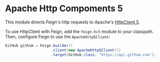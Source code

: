 Apache Http Compoments 5
========================

This module directs Feign's http requests to Apache's [HttpClient 5](https://hc.apache.org/httpcomponents-client-5.0.x/index.html).

To use HttpClient with Feign, add the `feign-hc5` module to your classpath. Then, configure Feign to use the `ApacheHttp5Client`:

```java
GitHub github = Feign.builder()
                     .client(new ApacheHttp5Client())
                     .target(GitHub.class, "https://api.github.com");
```
